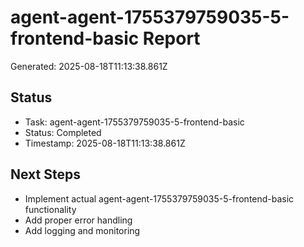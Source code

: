 # agent-agent-1755379759035-5-frontend-basic Report

Generated: 2025-08-18T11:13:38.861Z

## Status
- Task: agent-agent-1755379759035-5-frontend-basic
- Status: Completed
- Timestamp: 2025-08-18T11:13:38.861Z

## Next Steps
- Implement actual agent-agent-1755379759035-5-frontend-basic functionality
- Add proper error handling
- Add logging and monitoring
